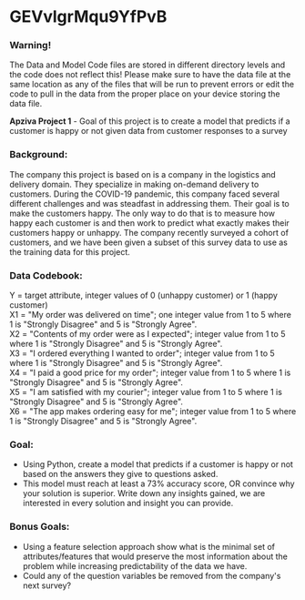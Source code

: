 # GEVvlgrMqu9YfPvB

### Warning!
The Data and Model Code files are stored in different directory levels and the code does not reflect this! Please make sure to have the data file at the same location as any of the files that will be run to prevent errors or edit the code to pull in the data from the proper place on your device storing the data file.


**Apziva Project 1** - Goal of this project is to create a model that predicts if a customer is happy or not given data from customer responses to a survey

### Background:
The company this project is based on is a company in the logistics and delivery domain. They specialize in making on-demand delivery to customers.
During the COVID-19 pandemic, this company faced several different challenges and was steadfast in addressing them.
Their goal is to make the customers happy. The only way to do that is to measure how happy each customer is and then work to predict what exactly makes their customers happy or unhappy. 
The company recently surveyed a cohort of customers, and we have been given a subset of this survey data to use as the training data for this project.

### Data Codebook:
Y = target attribute, integer values of 0 (unhappy customer) or 1 (happy customer)  
X1 = "My order was delivered on time"; one integer value from 1 to 5 where 1 is "Strongly Disagree" and 5 is "Strongly Agree".  
X2 = "Contents of my order were as I expected"; integer value from 1 to 5 where 1 is "Strongly Disagree" and 5 is "Strongly Agree".  
X3 = "I ordered everything I wanted to order"; integer value from 1 to 5 where 1 is "Strongly Disagree" and 5 is "Strongly Agree".  
X4 = "I paid a good price for my order"; integer value from 1 to 5 where 1 is "Strongly Disagree" and 5 is "Strongly Agree".  
X5 = "I am satisfied with my courier"; integer value from 1 to 5 where 1 is "Strongly Disagree" and 5 is "Strongly Agree".  
X6 = "The app makes ordering easy for me"; integer value from 1 to 5 where 1 is "Strongly Disagree" and 5 is "Strongly Agree".  

### Goal: 
- Using Python, create a model that predicts if a customer is happy or not based on the answers they give to questions asked.
- This model must reach at least a 73% accuracy score, OR convince why your solution is superior. Write down any insights gained, we are interested in every solution and insight you can provide.

### Bonus Goals:
- Using a feature selection approach show what is the minimal set of attributes/features that would preserve the most information about the problem while increasing predictability of the data we have.
- Could any of the question variables be removed from the company's next survey?
